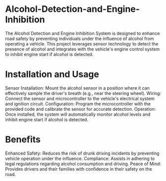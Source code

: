 # Alcohol-Detection-and-Engine-Inhibition
The Alcohol Detection and Engine Inhibition System is designed to enhance road safety by preventing individuals under the influence of alcohol from operating a vehicle. This project leverages sensor technology to detect the presence of alcohol and integrates with the vehicle's engine control system to inhibit engine start if alcohol is detected.

# Installation and Usage
Sensor Installation: Mount the alcohol sensor in a position where it can effectively sample the driver's breath (e.g., near the steering wheel).
Wiring: Connect the sensor and microcontroller to the vehicle's electrical system and ignition circuit.
Configuration: Program the microcontroller with the provided code and calibrate the sensor for accurate detection.
Operation: Once installed, the system will automatically monitor alcohol levels and inhibit engine start if alcohol is detected.

# Benefits
Enhanced Safety: Reduces the risk of drunk driving incidents by preventing vehicle operation under the influence.
Compliance: Assists in adhering to legal regulations regarding alcohol consumption and driving.
Peace of Mind: Provides drivers and their families with confidence in their safety on the road.

